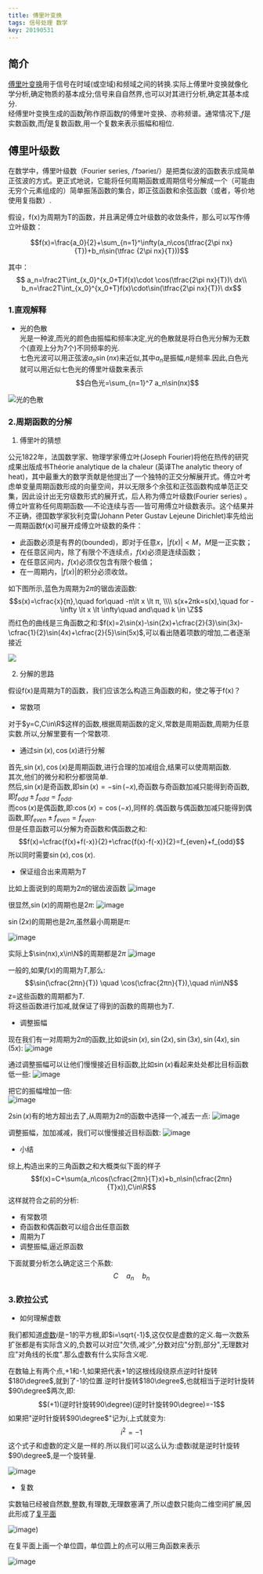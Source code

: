 ```yaml
---
title: 傅里叶变换
tags: 信号处理 数学 
key: 20190531
---
```


## 简介
[傅里叶变换](https://zh.wikipedia.org/zh-cn/%E5%82%85%E9%87%8C%E5%8F%B6%E5%8F%98%E6%8D%A2)用于信号在时域(或空域)和频域之间的转换.实际上傅里叶变换就像化学分析,确定物质的基本成分;信号来自自然界,也可以对其进行分析,确定其基本成分.  
经傅里叶变换生成的函数$\hat{f}$称作原函数$f$的傅里叶变换、亦称频谱。通常情况下,$f$是实数函数,而$\hat{f}$是复数函数,用一个复数来表示振幅和相位.

## 傅里叶级数
在数学中，傅里叶级数（Fourier series, /ˈfɔərieɪ/）是把类似波的函数表示成简单正弦波的方式。更正式地说，它能将任何周期函数或周期信号分解成一个（可能由无穷个元素组成的）简单振荡函数的集合，即正弦函数和余弦函数（或者，等价地使用复指数）.

假设，f(x)为周期为T的函数，并且满足傅立叶级数的收敛条件，那么可以写作傅立叶级数：

$$f(x)=\frac{a_0}{2}+\sum_{n=1}^\infty(a_n\cos(\tfrac{2\pi nx}{T})+b_n\sin(\tfrac  {2\pi nx}{T}))$$

其中：
$$ a_n=\frac2T\int_{x_0}^{x_0+T}f(x)\cdot \cos(\tfrac{2\pi nx}{T})\ dx\\
b_n=\frac2T\int_{x_0}^{x_0+T}f(x)\cdot\sin(\tfrac{2\pi nx}{T})\ dx$$

### 1.直观解释

* 光的色散   
光是一种波,而光的颜色由振幅和频率决定,光的色散就是将白色光分解为无数个(直观上分为7个)不同频率的光.  
七色光波可以用正弦波$a_n\sin(nx)$来近似,其中$a_n$是振幅,$n$是频率.因此,白色光就可以用近似七色光的傅里叶级数来表示
$$白色光=\sum_{n=1}^7 a_n\sin(nx)$$

![光的色散](https://upload.wikimedia.org/wikipedia/commons/thumb/0/06/Prism_rainbow_schema.png/220px-Prism_rainbow_schema.png)

### 2.周期函数的分解
1. 傅里叶的猜想

公元1822年，法国数学家、物理学家傅立叶(Joseph Fourier)将他在热传的研究成果出版成书Théorie analytique de la chaleur (英译The analytic theory of heat)，其中最重大的数学贡献是他提出了一个独特的正交分解展开式。傅立叶考虑单变量周期函数形成的向量空间，并以无限多个余弦和正弦函数构成单范正交集，因此设计出无穷级数形式的展开式，后人称为傅立叶级数(Fourier series) 。傅立叶宣称任何周期函数──不论连续与否──皆可用傅立叶级数表示。这个结果并不正确，德国数学家狄利克雷(Johann Peter Gustav Lejeune Dirichlet)率先给出一周期函数f(x)可展开成傅立叶级数的条件：
* 此函数必须是有界的(bounded)，即对于任意$x，\vert f(x)\vert<M，M$是一正实数；
* 在任意区间内，除了有限个不连续点，$f(x)$必须是连续函数；
* 在任意区间内，$f(x)$必须仅包含有限个极值；
* 在一周期内，$\vert f(x)\vert$的积分必须收敛。

如下图所示,蓝色为周期为$2π$的锯齿波函数:
$$s(x)=\cfrac{x}{π},\quad for\quad -π\lt x \lt π, \\\\
s(x+2πk=s(x),\quad for -\infty \lt x \lt \infty\quad and\quad k \in \Z$$
而红色的曲线是三角函数之和:$f(x)=2\sin(x)-\sin(2x)+\cfrac{2}{3}\sin(3x)-\cfrac{1}{2}\sin(4x)+\cfrac{2}{5}\sin(5x)$,可以看出随着项数的增加,二者逐渐接近

![](https://upload.wikimedia.org/wikipedia/commons/thumb/e/e8/Periodic_identity_function.gif/400px-Periodic_identity_function.gif)

2. 分解的思路
   
假设f(x)是周期为T的函数，我们应该怎么构造三角函数的和，使之等于f(x)？

* 常数项   

对于$y=C,C\in\R$这样的函数,根据周期函数的定义,常数是周期函数,周期为任意实数.所以,分解里要有一个常数项.

* 通过$\sin(x),\cos(x)$进行分解   

首先,$\sin(x),\cos(x)$是周期函数,进行合理的加减组合,结果可以使周期函数.   
其次,他们的微分和积分都很简单.   
然后,$\sin(x)$是奇函数,即$\sin(x)=-\sin(-x)$,奇函数与奇函数加减只能得到奇函数,即$f_{odd}\pm f_{odd}=f_{odd}$.  
而$\cos(x)$是偶函数,即:$\cos(x)=\cos(-x)$,同样的.偶函数与偶函数加减只能得到偶函数,即$f_{even}\pm f_{even}=f_{even}$.   
但是任意函数可以分解为奇函数和偶函数之和:
$$f(x)=\cfrac{f(x)+f(-x)}{2}+\cfrac{f(x)-f(-x)}{2}=f_{even}+f_{odd}$$
所以同时需要$\sin(x),\cos(x)$.

* 保证组合出来周期为$T$   

比如上面说到的周期为$2π$的锯齿波函数
![image](https://user-images.githubusercontent.com/9245002/58695978-3c9b8100-83c9-11e9-909e-bfa9e37e353c.png)

很显然,$\sin(x)$的周期也是$2π$:
![image](https://user-images.githubusercontent.com/9245002/58696087-66ed3e80-83c9-11e9-8794-a7bd5c555a8f.png)

$\sin(2x)$的周期也是$2π$,虽然最小周期是$π$:

![image](https://user-images.githubusercontent.com/9245002/58696976-4cb46000-83cb-11e9-89f0-0de5a07399ec.png)

实际上$\sin(nx),x\in\N$的周期都是$2π$
![image](https://user-images.githubusercontent.com/9245002/58697034-65bd1100-83cb-11e9-8895-bfba2a6a4c6c.png)

一般的,如果$f(x)$的周期为$T$,那么:
$$\sin(\cfrac{2πn}{T}) \quad \cos(\cfrac{2πn}{T}),\quad n\in\N$$
z=这些函数的周期都为$T$.   
将这些函数进行加减,就保证了得到的函数的周期也为$T$.

* 调整振幅

现在我们有一对周期为$2π$的函数,比如说$\sin(x),\sin(2x),\sin(3x),\sin(4x),\sin(5x)$:
![image](https://user-images.githubusercontent.com/9245002/58698564-0dd3d980-83ce-11e9-89f2-96432142e0a3.png)

通过调整振幅可以让他们慢慢接近目标函数,比如$\sin(x)$看起来处处都比目标函数低一些:
![image](https://user-images.githubusercontent.com/9245002/58698571-12988d80-83ce-11e9-93a7-4747cd88a07a.png)

把它的振幅增加一倍:   
![image](https://user-images.githubusercontent.com/9245002/58698595-1cba8c00-83ce-11e9-8168-8093f2940787.png)

$2\sin(x)$有的地方超出去了,从周期为$2π$的函数中选择一个,减去一点:
![image](https://user-images.githubusercontent.com/9245002/58698611-22b06d00-83ce-11e9-9597-0e8af3c667ff.png)

调整振幅，加加减减，我们可以慢慢接近目标函数:
![image](https://user-images.githubusercontent.com/9245002/58701032-61492600-83d4-11e9-8b15-8eca96692b2f.png)

* 小结   

综上,构造出来的三角函数之和大概类似下面的样子
$$f(x)=C+\sum(a_n\cos(\cfrac{2πn}{T}x)+b_n\sin(\cfrac{2πn}{T}x)),C\in\R$$
这样就符合之前的分析:   
* 有常数项
* 奇函数和偶函数可以组合出任意函数
* 周期为$T$
* 调整振幅,逼近原函数

下面就要分析怎么确定这三个系数:
$$C\quad a_n\quad b_n$$

### 3.欧拉公式

* 如何理解虚数

我们都知道[虚数](https://zh.wikipedia.org/zh-cn/%E8%99%9A%E6%95%B0)$i$是$-1$的平方根,即$i=\sqrt{-1}$,这仅仅是虚数的定义.每一次数系扩张都是有实际含义的,负数可以对应"欠债,减少",分数对应"分割,部分",无理数对应"对角线的长度".那么虚数有什么实际含义呢.

在数轴上有两个点,+1和-1,如果把代表+1的这根线段绕原点逆时针旋转$180\degree$,就到了-1的位置.逆时针旋转$180\degree$,也就相当于逆时针旋转$90\degree$两次,即:
$$(+1)(逆时针旋转90\degree)(逆时针旋转90\degree)=-1$$
如果把"逆时针旋转$90\degree$"记为$i$,上式就变为:
$$i^2=-1$$
这个式子和虚数的定义是一样的.所以我们可以这么认为:虚数i就是逆时针旋转$90\degree$,是一个旋转量.

![image](https://user-images.githubusercontent.com/9245002/58786200-a01bed80-8619-11e9-92d4-fd0be5897af7.png)

* 复数


实数轴已经被自然数,整数,有理数,无理数塞满了,所以虚数只能向二维空间扩展,因此形成了[复平面](https://zh.wikipedia.org/wiki/%E5%A4%8D%E5%B9%B3%E9%9D%A2)

![image](https://user-images.githubusercontent.com/9245002/58849414-d52d4c00-86bc-11e9-9560-e014d5d3b159.png))

在复平面上画一个单位圆，单位圆上的点可以用三角函数来表示

![image](https://user-images.githubusercontent.com/9245002/58849493-19b8e780-86bd-11e9-829a-c509b03a9fb2.png)
<!-- ![image](https://user-images.githubusercontent.com/9245002/58795972-9cdf2c80-862e-11e9-91ce-2256bf45d9d3.png) -->



<!-- ## 参考资料: -->
<!-- [傅里叶变换](https://zh.wikipedia.org/zh-cn/%E5%82%85%E9%87%8C%E5%8F%B6%E5%8F%98%E6%8D%A2) -->